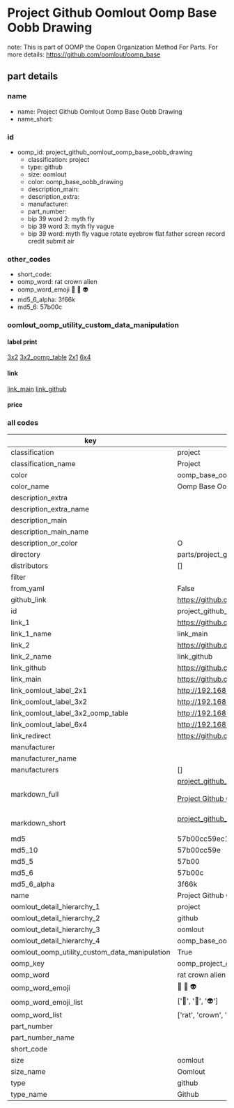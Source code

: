 # Project Github Oomlout Oomp Base Oobb Drawing  

note: This is part of OOMP the Oopen Organization Method For Parts. For more details: https://github.com/oomlout/oomp_base

##  part details
  







### name
* name: Project Github Oomlout Oomp Base Oobb Drawing
* name_short: 
### id
* oomp_id: project_github_oomlout_oomp_base_oobb_drawing
  * classification: project
  * type: github
  * size: oomlout
  * color: oomp_base_oobb_drawing
  * description_main: 
  * description_extra: 
  * manufacturer: 
  * part_number: 
  * bip 39 word 2: myth fly
  * bip 39 word 3: myth fly vague
  * bip 39 word: myth fly vague rotate eyebrow flat father screen record credit submit air

### other_codes
* short_code: 
* oomp_word: rat crown alien
* oomp_word_emoji :rat: :crown: :alien:
* md5_6_alpha: 3f66k
* md5_6: 57b00c






### oomlout_oomp_utility_custom_data_manipulation
#### label print
[3x2](http://192.168.1.245:1112/?label=oomp%203f66k)
[3x2_oomp_table](http://192.168.1.108:1112/?label=oomp%203f66k)
[2x1](http://192.168.1.242:1112/?label=oomp%203f66k)
[6x4](http://192.168.1.55:1112/?label=oomp%203f66k)    

#### link

[link_main](https://github.com/oomlout/oomlout_oomp_version_1_messy/tree/main/parts/project_github_oomlout_oomp_base_oobb_drawing) [link_github](https://github.com/oomlout/oomlout_oomp_version_1_messy/tree/main/parts/project_github_oomlout_oomp_base_oobb_drawing)                             

#### price







### all codes 
| key | value |  
| --- | --- |  
| classification | project |  
| classification_name | Project |  
| color | oomp_base_oobb_drawing |  
| color_name | Oomp Base Oobb Drawing |  
| description_extra |  |  
| description_extra_name |  |  
| description_main |  |  
| description_main_name |  |  
| description_or_color | O  |  
| directory | parts/project_github_oomlout_oomp_base_oobb_drawing |  
| distributors | [] |  
| filter |  |  
| from_yaml | False |  
| github_link | https://github.com/oomlout/oomlout_oomp_part_src/tree/main/parts/project_github_oomlout_oomp_base_oobb_drawing |  
| id | project_github_oomlout_oomp_base_oobb_drawing |  
| link_1 | https://github.com/oomlout/oomlout_oomp_version_1_messy/tree/main/parts/project_github_oomlout_oomp_base_oobb_drawing |  
| link_1_name | link_main |  
| link_2 | https://github.com/oomlout/oomlout_oomp_version_1_messy/tree/main/parts/project_github_oomlout_oomp_base_oobb_drawing |  
| link_2_name | link_github |  
| link_github | https://github.com/oomlout/oomlout_oomp_version_1_messy/tree/main/parts/project_github_oomlout_oomp_base_oobb_drawing |  
| link_main | https://github.com/oomlout/oomlout_oomp_version_1_messy/tree/main/parts/project_github_oomlout_oomp_base_oobb_drawing |  
| link_oomlout_label_2x1 | http://192.168.1.242:1112/?label=oomp%203f66k |  
| link_oomlout_label_3x2 | http://192.168.1.245:1112/?label=oomp%203f66k |  
| link_oomlout_label_3x2_oomp_table | http://192.168.1.108:1112/?label=oomp%203f66k |  
| link_oomlout_label_6x4 | http://192.168.1.55:1112/?label=oomp%203f66k |  
| link_redirect | https://github.com/oomlout/oomlout_oomp_version_1_messy/tree/main/parts/project_github_oomlout_oomp_base_oobb_drawing |  
| manufacturer |  |  
| manufacturer_name |  |  
| manufacturers | [] |  
| markdown_full | [project_github_oomlout_oomp_base_oobb_drawing](none)<br>[](none)<br>[Project Github Oomlout Oomp Base Oobb Drawing](none)<br><br> |  
| markdown_short | [project_github_oomlout_oomp_base_oobb_drawing](none)<br><br> |  
| md5 | 57b00cc59ec18a756228abc3e1567c94 |  
| md5_10 | 57b00cc59e |  
| md5_5 | 57b00 |  
| md5_6 | 57b00c |  
| md5_6_alpha | 3f66k |  
| name | Project Github Oomlout Oomp Base Oobb Drawing |  
| oomlout_detail_hierarchy_1 | project |  
| oomlout_detail_hierarchy_2 | github |  
| oomlout_detail_hierarchy_3 | oomlout |  
| oomlout_detail_hierarchy_4 | oomp_base_oobb_drawing |  
| oomlout_oomp_utility_custom_data_manipulation | True |  
| oomp_key | oomp_project_github_oomlout_oomp_base_oobb_drawing |  
| oomp_word | rat crown alien |  
| oomp_word_emoji | :rat: :crown: :alien: |  
| oomp_word_emoji_list | [':rat:', ':crown:', ':alien:'] |  
| oomp_word_list | ['rat', 'crown', 'alien'] |  
| part_number |  |  
| part_number_name |  |  
| short_code |  |  
| size | oomlout |  
| size_name | Oomlout |  
| type | github |  
| type_name | Github |  
